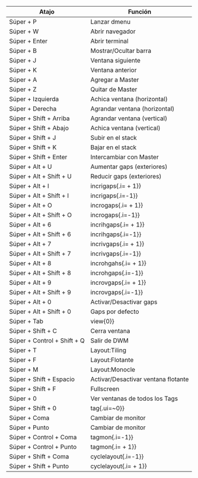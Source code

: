 | Atajo                       | Función                             |
|-----------------------------|-------------------------------------|
| Súper + P                   | Lanzar dmenu                        |
| Súper + W                   | Abrir navegador                     |
| Súper + Enter               | Abrir terminal                      |
| Súper + B                   | Mostrar/Ocultar barra               |
| Súper + J                   | Ventana siguiente                   |
| Súper + K                   | Ventana anterior                    |
| Súper + A                   | Agregar a Master                    |
| Súper + Z                   | Quitar de Master                    |
| Súper + Izquierda           | Achica ventana (horizontal)         |
| Súper + Derecha             | Agrandar ventana (horizontal)       |
| Súper + Shift + Arriba      | Agrandar ventana (vertical)         |
| Súper + Shift + Abajo       | Achica ventana (vertical)           |
| Súper + Shift + J           | Subir en el stack                   |
| Súper + Shift + K           | Bajar en el stack                   |
| Súper + Shift + Enter       | Intercambiar con Master             |
| Súper + Alt + U             | Aumentar gaps (exteriores)          |
| Súper + Alt + Shift + U     | Reducir gaps (exteriores)           |
| Súper + Alt + I             | incrigaps{.i= + 1}}                 |
| Súper + Alt + Shift + I     | incrigaps{.i=-1}}                   |
| Súper + Alt + O             | incrogaps{.i= + 1}}                 |
| Súper + Alt + Shift + O     | incrogaps{.i=-1}}                   |
| Súper + Alt + 6             | incrihgaps{.i= + 1}}                |
| Súper + Alt + Shift + 6     | incrihgaps{.i=-1}}                  |
| Súper + Alt + 7             | incrivgaps{.i= + 1}}                |
| Súper + Alt + Shift + 7     | incrivgaps{.i=-1}}                  |
| Súper + Alt + 8             | incrohgahs{.i= + 1}}                |
| Súper + Alt + Shift + 8     | incrohgaps{.i=-1}}                  |
| Súper + Alt + 9             | incrovgaps{.i= + 1}}                |
| Súper + Alt + Shift + 9     | incrovgaps{.i=-1}}                  |
| Súper + Alt + 0             | Activar/Desactivar gaps             |
| Súper + Alt + Shift + 0     | Gaps por defecto                    |
| Súper + Tab                 | view{0}}                            |
| Súper + Shift + C           | Cerra ventana                       |
| Súper + Control + Shift + Q | Salir de DWM                        |
| Súper + T                   | Layout:Tiling                       |
| Súper + F                   | Layout:Flotante                     |
| Súper + M                   | Layout:Monocle                      |
| Súper + Shift + Espacio     | Activar/Desactivar ventana flotante |
| Súper + Shift + F           | Fullscreen                          |
| Súper + 0                   | Ver ventanas de todos los Tags      |
| Súper + Shift + 0           | tag{.ui=~0}}                        |
| Súper + Coma                | Cambiar de monitor                  |
| Súper + Punto               | Cambiar de monitor                  |
| Súper + Control + Coma      | tagmon{.i=-1}}                      |
| Súper + Control + Punto     | tagmon{.i= + 1}}                    |
| Súper + Shift + Coma        | cyclelayout{.i=-1}}                 |
| Súper + Shift +  Punto      | cyclelayout{.i= + 1}}               |
